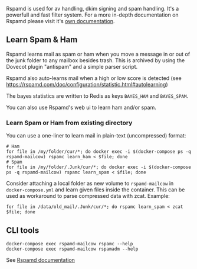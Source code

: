 Rspamd is used for av handling, dkim signing and spam handling. It's a powerfull and fast filter system. For a more in-depth documentation on Rspamd please visit it's [own documentation](https://rspamd.com/doc/index.html).

## Learn Spam & Ham

Rspamd learns mail as spam or ham when you move a message in or out of the junk folder to any mailbox besides trash.
This is archived by using the Dovecot plugin "antispam" and a simple parser script.

Rspamd also auto-learns mail when a high or low score is detected (see https://rspamd.com/doc/configuration/statistic.html#autolearning)

The bayes statistics are written to Redis as keys `BAYES_HAM` and `BAYES_SPAM`.

You can also use Rspamd's web ui to learn ham and/or spam.

### Learn Spam or Ham from existing directory

You can use a one-liner to learn mail in plain-text (uncompressed) format:
```
# Ham
for file in /my/folder/cur/*; do docker exec -i $(docker-compose ps -q rspamd-mailcow) rspamc learn_ham < $file; done
# Spam
for file in /my/folder/.Junk/cur/*; do docker exec -i $(docker-compose ps -q rspamd-mailcow) rspamc learn_spam < $file; done
```

Consider attaching a local folder as new volume to `rspamd-mailcow` in `docker-compose.yml` and learn given files inside the container. This can be used as workaround to parse compressed data with zcat. Example:

```
for file in /data/old_mail/.Junk/cur/*; do rspamc learn_spam < zcat $file; done
```

## CLI tools

```
docker-compose exec rspamd-mailcow rspamc --help
docker-compose exec rspamd-mailcow rspamadm --help
```

See [Rspamd documentation](https://rspamd.com/doc/index.html)

